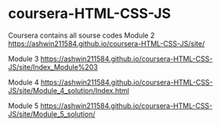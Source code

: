 





# coursera-HTML-CSS-JS
Coursera contains all sourse codes
Module 2 
https://ashwin211584.github.io/coursera-HTML-CSS-JS/site/


Module 3
https://ashwin211584.github.io/coursera-HTML-CSS-JS/site/Index_Module%203


Module 4
https://ashwin211584.github.io/coursera-HTML-CSS-JS/site/Module_4_solution/Index.html

Module 5
https://ashwin211584.github.io/coursera-HTML-CSS-JS/site/Module_5_solution/
